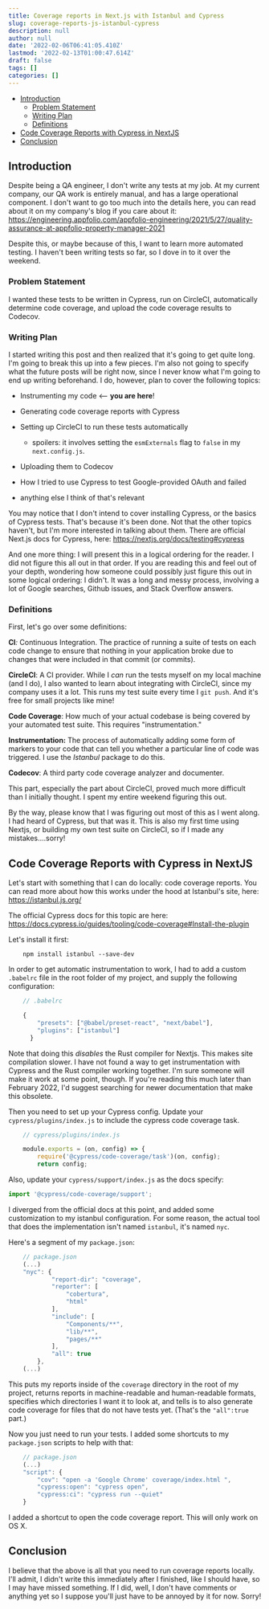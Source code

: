 ```yaml
---
title: Coverage reports in Next.js with Istanbul and Cypress
slug: coverage-reports-js-istanbul-cypress
description: null
author: null
date: '2022-02-06T06:41:05.410Z'
lastmod: '2022-02-13T01:00:47.614Z'
draft: false
tags: []
categories: []
---
```


- [Introduction](#introduction)
  - [Problem Statement](#problem-statement)
  - [Writing Plan](#writing-plan)
  - [Definitions](#definitions)
- [Code Coverage Reports with Cypress in NextJS](#code-coverage-reports-with-cypress-in-nextjs)
- [Conclusion](#conclusion)

## Introduction

Despite being a QA engineer, I don't write any tests at my job. At my current company, our QA work is entirely manual, and has a large operational component. I don't want to go too much into the details here, you can read about it on my company's blog if you care about it: <https://engineering.appfolio.com/appfolio-engineering/2021/5/27/quality-assurance-at-appfolio-property-manager-2021>

Despite this, or maybe because of this, I want to learn more automated testing. I haven't been writing tests so far, so I dove in to it over the weekend.

### Problem Statement

I wanted these tests to be written in Cypress, run on CircleCI, automatically determine code coverage, and upload the code coverage results to Codecov.

### Writing Plan

I started writing this post and then realized that it's going to get quite long. I'm going to break this up into a few pieces. I'm also not going to specify what the future posts will be right now, since I never know what I'm going to end up writing beforehand. I do, however, plan to cover the following topics:

- Instrumenting my code <-- **you are here**!
- Generating code coverage reports with Cypress
- Setting up CircleCI to run these tests automatically

  - spoilers: it involves setting the `esmExternals` flag to `false` in my `next.config.js`.

- Uploading them to Codecov
- How I tried to use Cypress to test Google-provided OAuth and failed
- anything else I think of that's relevant

You may notice that I don't intend to cover installing Cypress, or the basics of Cypress tests. That's because it's been done. Not that the other topics haven't, but I'm more interested in talking about them. There are official Next.js docs for Cypress, here: <https://nextjs.org/docs/testing#cypress>

And one more thing: I will present this in a logical ordering for the reader. I did not figure this all out in that order. If you are reading this and feel out of your depth, wondering how someone could possibly just figure this out in some logical ordering: I didn't. It was a long and messy process, involving a lot of Google searches, Github issues, and Stack Overflow answers.

### Definitions

First, let's go over some definitions:

**CI**_:_ Continuous Integration. The practice of running a suite of tests on each code change to ensure that nothing in your application broke due to changes that were included in that commit (or commits).

**CircleCI**: A CI provider. While I _can_ run the tests myself on my local machine (and I do), I also wanted to learn about integrating with CircleCI, since my company uses it a lot. This runs my test suite every time I `git push`. And it's free for small projects like mine!

**Code Coverage**: How much of your actual codebase is being covered by your automated test suite. This requires "instrumentation."

**Instrumentation:** The process of automatically adding some form of markers to your code that can tell you whether a particular line of code was triggered. I use the _Istanbul_ package to do this.

**Codecov**: A third party code coverage analyzer and documenter.

This part, especially the part about CircleCI, proved much more difficult than I initially thought. I spent my entire weekend figuring this out.

By the way, please know that I was figuring out most of this as I went along. I had heard of Cypress, but that was it. This is also my first time using Nextjs, or building my own test suite on CircleCI, so if I made any mistakes....sorry!

## Code Coverage Reports with Cypress in NextJS

Let's start with something that I can do locally: code coverage reports. You can read more about how this works under the hood at Istanbul's site, here: <https://istanbul.js.org/>

The official Cypress docs for this topic are here: <https://docs.cypress.io/guides/tooling/code-coverage#Install-the-plugin>

Let's install it first:

```
    npm install istanbul --save-dev
```

In order to get automatic instrumentation to work, I had to add a custom `.babelrc` file in the root folder of my project, and supply the following configuration:

```jsx
    // .babelrc

    {
        "presets": ["@babel/preset-react", "next/babel"],
        "plugins": ["istanbul"]
      }
```

Note that doing this _disables_ the Rust compiler for Nextjs. This makes site compilation slower. I have not found a way to get instrumentation with Cypress and the Rust compiler working together. I'm sure someone will make it work at some point, though. If you're reading this much later than February 2022, I'd suggest searching for newer documentation that make this obsolete.

Then you need to set up your Cypress config. Update your `cypress/plugins/index.js` to include the cypress code coverage task.

```jsx
    // cypress/plugins/index.js

    module.exports = (on, config) => {
        require('@cypress/code-coverage/task')(on, config);
        return config;
```

Also, update your `cypress/support/index.js` as the docs specify:

```jsx
import '@cypress/code-coverage/support';
```

I diverged from the official docs at this point, and added some customization to my istanbul configuration. For some reason, the actual tool that does the implementation isn't named `istanbul`, it's named `nyc`.

Here's a segment of my `package.json`:

```jsx
    // package.json
    (...)
    "nyc": {
            "report-dir": "coverage",
            "reporter": [
                "cobertura",
                "html"
            ],
            "include": [
                "Components/**",
                "lib/**",
                "pages/**"
            ],
            "all": true
        },
    (...)
```

This puts my reports inside of the `coverage` directory in the root of my project, returns reports in machine-readable and human-readable formats, specifies which directories I want it to look at, and tells is to also generate code coverage for files that do not have tests yet. (That's the `"all":true` part.)

Now you just need to run your tests. I added some shortcuts to my `package.json` scripts to help with that:

```jsx
    // package.json
    (...)
    "script": {
        "cov": "open -a 'Google Chrome' coverage/index.html ",
        "cypress:open": "cypress open",
        "cypress:ci": "cypress run --quiet"
    }
```

I added a shortcut to open the code coverage report. This will only work on OS X.

## Conclusion

I believe that the above is all that you need to run coverage reports locally. I'll admit, I didn't write this immediately after I finished, like I should have, so I may have missed something. If I did, well, I don't have comments or anything yet so I suppose you'll just have to be annoyed by it for now. Sorry!
